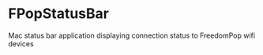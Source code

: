 FPopStatusBar
=============

Mac status bar application displaying connection status to FreedomPop wifi devices

